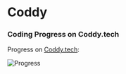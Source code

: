 # Coddy
### Coding Progress on Coddy.tech

Progress on [Coddy.tech](https://coddy.tech/):

![Progress](https://progress-bar.dev/30/?title=Completed) 
